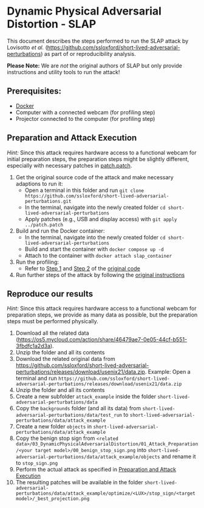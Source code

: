 # Dynamic Physical Adversarial Distortion - SLAP

This document describes the steps performed to run the SLAP attack by Lovisotto _et al._ (https://github.com/ssloxford/short-lived-adversarial-perturbations) as part of or reproducibility analysis.

**Please Note:** We are _not_ the original authors of SLAP but only provide instructions and utility tools to run the attack!

## Prerequisites:
* [Docker](https://docs.docker.com/get-started/get-docker/)
* Computer with a connected webcam (for profiling step)
* Projector connected to the computer (for profiling step)

## Preparation and Attack Execution

_Hint:_ Since this attack requires hardware access to a functional webcam for initial preparation steps, the preparation steps might be slightly different, especially with necessary patches in [patch.patch](./patch.patch).

1. Get the original source code of the attack and make necessary adaptions to run it:
    * Open a terminal in this folder and run `git clone https://github.com/ssloxford/short-lived-adversarial-perturbations.git`
    * In the terminal, navigate into the newly created folder `cd short-lived-adversarial-perturbations`
    * Apply patches (e.g., USB and display access) with `git apply ../patch.patch`
2. Build and run the Docker container:
    * In the terminal, navigate into the newly created folder `cd short-lived-adversarial-perturbations`
    * Build and start the container with `docker compose up -d`
    * Attach to the container with `docker attach slap_container`
3. Run the profiling:
    * Refer to [Step 1](https://github.com/ssloxford/short-lived-adversarial-perturbations/tree/main/code#1-setup) and [Step 2](https://github.com/ssloxford/short-lived-adversarial-perturbations/tree/main/code#2-run-profiling) of the [original code](https://github.com/ssloxford/short-lived-adversarial-perturbations/blob/main/code/README.md)
4. Run further steps of the attack by following the [original instructions](https://github.com/ssloxford/short-lived-adversarial-perturbations/blob/main/code/README.md)


## Reproduce our results

_Hint:_ Since this attack requires hardware access to a functional webcam for preparation steps, we provide as many data as possible, but the preparation steps must be performed physically.

1. Download all the related data (https://os5.mycloud.com/action/share/46479ae7-0e05-44cf-b551-3fbdfc1a2d3a).
2. Unzip the folder and all its contents
3. Download the related original data from https://github.com/ssloxford/short-lived-adversarial-perturbations/releases/download/usenix21/data.zip. Example: Open a terminal and run `https://github.com/ssloxford/short-lived-adversarial-perturbations/releases/download/usenix21/data.zip`
4. Unzip the folder and all its contents
5. Create a new subfolder `attack_example` inside the folder `short-lived-adversarial-perturbations/data`
6. Copy the `backgrounds` folder (and all its data) from `short-lived-adversarial-perturbations/data/test_run` to `short-lived-adversarial-perturbations/data/attack_example`
7. Create a new folder `objects` in `short-lived-adversarial-perturbations/data/attack_example`
8. Copy the benign stop sign from `<related data>/03_DynamicPhysicalAdversarialDistortion/01_Attack_Preparation/<your target model>/00_benign_stop_sign.png` into `short-lived-adversarial-perturbations/data/attack_example/objects` and rename it to `stop_sign.png`
9. Perform the actual attack as specified in [Preparation and Attack Execution](#preparation-and-attack-execution)
10. The resulting patches will be available in the folder `short-lived-adversarial-perturbations/data/attack_example/optimize/<LUX>/stop_sign/<target model>/_best_projection.png`